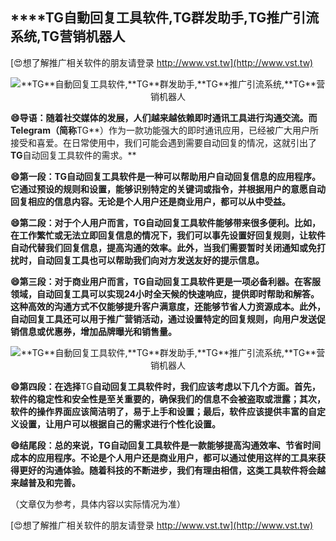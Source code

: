 ## ****TG**自動回复工具软件,**TG**群发助手,**TG**推广引流系统,**TG**营销机器人**

[😍想了解推广相关软件的朋友请登录 http://www.vst.tw](http://www.vst.tw)

 <center><img src="https://vst.tw/MP4/tuiguang/png/5.png" alt="**TG**自動回复工具软件,**TG**群发助手,**TG**推广引流系统,**TG**营销机器人"></center>

**😄导语：随着社交媒体的发展，人们越来越依赖即时通讯工具进行沟通交流。而Telegram（简称**TG**）作为一款功能强大的即时通讯应用，已经被广大用户所接受和喜爱。在日常使用中，我们可能会遇到需要自动回复的情况，这就引出了**TG**自动回复工具软件的需求。**

**😄第一段：**TG**自动回复工具软件是一种可以帮助用户自动回复信息的应用程序。它通过预设的规则和设置，能够识别特定的关键词或指令，并根据用户的意愿自动回复相应的信息内容。无论是个人用户还是商业用户，都可以从中受益。**

**😄第二段：对于个人用户而言，**TG**自动回复工具软件能够带来很多便利。比如，在工作繁忙或无法立即回复信息的情况下，我们可以事先设置好回复规则，让软件自动代替我们回复信息，提高沟通的效率。此外，当我们需要暂时关闭通知或免打扰时，自动回复工具也可以帮助我们向对方发送友好的提示信息。**

**😄第三段：对于商业用户而言，**TG**自动回复工具软件更是一项必备利器。在客服领域，自动回复工具可以实现24小时全天候的快速响应，提供即时帮助和解答。这种高效的沟通方式不仅能够提升客户满意度，还能够节省人力资源成本。此外，自动回复工具还可以用于推广营销活动，通过设置特定的回复规则，向用户发送促销信息或优惠券，增加品牌曝光和销售量。**

 <center><img src="https://vst.tw/MP4/tuiguang/png/2.png" alt="**TG**自動回复工具软件,**TG**群发助手,**TG**推广引流系统,**TG**营销机器人"></center>

**😄第四段：在选择**TG**自动回复工具软件时，我们应该考虑以下几个方面。首先，软件的稳定性和安全性是至关重要的，确保我们的信息不会被盗取或泄露；其次，软件的操作界面应该简洁明了，易于上手和设置；最后，软件应该提供丰富的自定义设置，让用户可以根据自己的需求进行个性化设置。**

**😄结尾段：总的来说，**TG**自动回复工具软件是一款能够提高沟通效率、节省时间成本的应用程序。不论是个人用户还是商业用户，都可以通过使用这样的工具来获得更好的沟通体验。随着科技的不断进步，我们有理由相信，这类工具软件将会越来越普及和完善。**

（文章仅为参考，具体内容以实际情况为准）

[😍想了解推广相关软件的朋友请登录 http://www.vst.tw](http://www.vst.tw)



